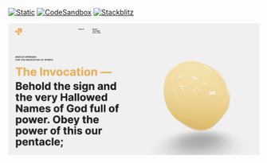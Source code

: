 [![Static](https://img.shields.io/badge/demo-%23646CFF.svg?logo=html5&logoColor=white)](https://pmndrs.github.io/examples/wobbling-sphere)
[![CodeSandbox](https://img.shields.io/badge/codesandbox-040404?logo=codesandbox&logoColor=DBDBDB)](https://codesandbox.io/s/github/pmndrs/examples/tree/main/demos/wobbling-sphere)
[![Stackblitz](https://img.shields.io/badge/stackblitz-fff?logo=Stackblitz&logoColor=1389FD)](https://stackblitz.com/github/pmndrs/examples/tree/main/demos/wobbling-sphere)

![](thumbnail.webp)
